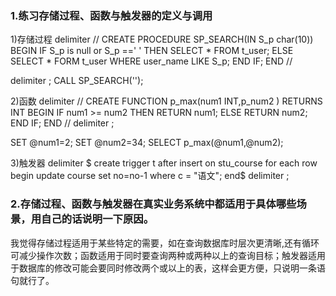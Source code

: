 ### 1.练习存储过程、函数与触发器的定义与调用
1)存储过程
delimiter //
CREATE PROCEDURE SP_SEARCH(IN S_p char(10)) 
BEGIN
IF S_p is null or S_p ==' ' THEN
SELECT * FROM t_user; 
ELSE
SELECT * FORM t_user WHERE user_name LIKE S_p;
END IF; 
END //

delimiter ;
CALL SP_SEARCH('');

2)函数
delimiter //
CREATE FUNCTION p_max(num1 INT,p_num2 ) 
RETURNS INT
BEGIN
IF num1 >= num2 THEN
RETURN num1; 
ELSE
RETURN num2; 
END IF; 
END //
delimiter ;

SET @num1=2; 
SET @num2=34; 
SELECT p_max(@num1,@num2);

3)触发器
delimiter $
create trigger t after
insert on stu_course
for each row
begin
  update course set no=no-1 where c = "语文";
end$
delimiter ;

### 2.存储过程、函数与触发器在真实业务系统中都适用于具体哪些场景，用自己的话说明一下原因。

我觉得存储过程适用于某些特定的需要，如在查询数据库时层次更清晰,还有循环可减少操作次数；函数适用于同时要查询两种或两种以上的查询目标；触发器适用于数据库的修改可能会要同时修改两个或以上的表，这样会更方便，只说明一条语句就行了。
